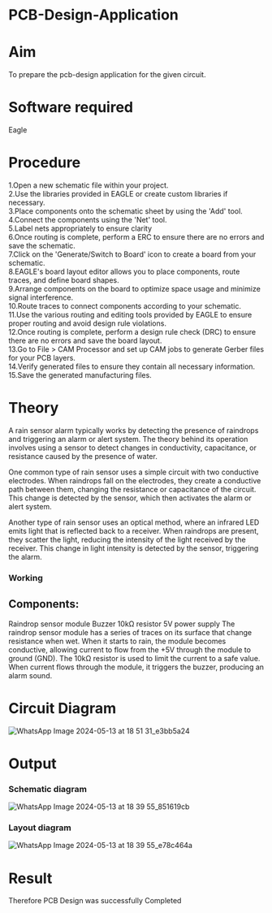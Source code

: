 # PCB-Design-Application
# Aim
To prepare the pcb-design application for the given circuit.

# Software required
Eagle

# Procedure

1.Open a new schematic file within your project.</br>
2.Use the libraries provided in EAGLE or create custom libraries if necessary.</br>
3.Place components onto the schematic sheet by using the 'Add' tool.</br>
4.Connect the components using the 'Net' tool.</br>
5.Label nets appropriately to ensure clarity</br>
6.Once routing is complete, perform a ERC to ensure there are no errors and save the schematic.</br>
7.Click on the 'Generate/Switch to Board' icon to create a board from your schematic.</br>
8.EAGLE's board layout editor allows you to place components, route traces, and define board shapes.</br>
9.Arrange components on the board to optimize space usage and minimize signal interference.</br>
10.Route traces to connect components according to your schematic.</br>
11.Use the various routing and editing tools provided by EAGLE to ensure proper routing and avoid design rule violations.</br>
12.Once routing is complete, perform a design rule check (DRC) to ensure there are no errors and save the board layout.</br>
13.Go to File > CAM Processor and set up CAM jobs to generate Gerber files for your PCB layers.</br>
14.Verify generated files to ensure they contain all necessary information.</br>
15.Save the generated manufacturing files.</br>

# Theory


A rain sensor alarm typically works by detecting the presence of raindrops and triggering an alarm or alert system. The theory behind its operation involves using a sensor to detect changes in conductivity, capacitance, or resistance caused by the presence of water.

One common type of rain sensor uses a simple circuit with two conductive electrodes. When raindrops fall on the electrodes, they create a conductive path between them, changing the resistance or capacitance of the circuit. This change is detected by the sensor, which then activates the alarm or alert system.

Another type of rain sensor uses an optical method, where an infrared LED emits light that is reflected back to a receiver. When raindrops are present, they scatter the light, reducing the intensity of the light received by the receiver. This change in light intensity is detected by the sensor, triggering the alarm.


### Working 

## Components:
Raindrop sensor module
Buzzer
10kΩ resistor
5V power supply
The raindrop sensor module has a series of traces on its surface that change resistance when wet.
When it starts to rain, the module becomes conductive, allowing current to flow from the +5V through the module to ground (GND).
The 10kΩ resistor is used to limit the current to a safe value.
When current flows through the module, it triggers the buzzer, producing an alarm sound.

# Circuit Diagram
![WhatsApp Image 2024-05-13 at 18 51 31_e3bb5a24](https://github.com/Iyalarasu1/PCB-Design-Application/assets/144870581/f85c6948-f31c-4a35-8138-fbe9b10345ab)


# Output

### Schematic diagram
![WhatsApp Image 2024-05-13 at 18 39 55_851619cb](https://github.com/Iyalarasu1/PCB-Design-Application/assets/144870581/03a2942c-9e3c-42f7-9709-76242ff52d58)


### Layout diagram
![WhatsApp Image 2024-05-13 at 18 39 55_e78c464a](https://github.com/Iyalarasu1/PCB-Design-Application/assets/144870581/26dad029-fedf-4cfb-a4ae-ade03605230d)


# Result

Therefore PCB Design was successfully Completed
